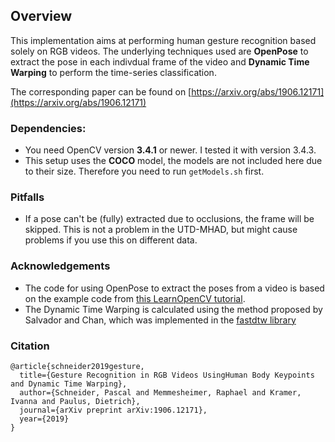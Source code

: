 ## Overview

This implementation aims at performing human gesture recognition based solely on RGB videos. The underlying techniques used are **OpenPose** to extract the pose in each indivdual frame of the video and **Dynamic Time Warping** to perform the time-series classification. 

The corresponding paper can be found on [https://arxiv.org/abs/1906.12171](https://arxiv.org/abs/1906.12171)

### Dependencies:
* You need OpenCV version **3.4.1** or newer. I tested it with version 3.4.3.
* This setup uses the **COCO** model, the models are not included here due to their size. Therefore you need to run ```getModels.sh``` first.

### Pitfalls
* If a pose can't be (fully) extracted due to occlusions, the frame will be skipped. This is not a problem in the UTD-MHAD, but might cause problems if you use this on different data.

### Acknowledgements
* The code for using OpenPose to extract the poses from a video is based on the example code from [this LearnOpenCV tutorial](https://www.learnopencv.com/deep-learning-based-human-pose-estimation-using-opencv-cpp-python/).
* The Dynamic Time Warping is calculated using the method proposed by Salvador and Chan, which was implemented in the [fastdtw library](https://pypi.org/project/fastdtw/)


### Citation

```
@article{schneider2019gesture,
  title={Gesture Recognition in RGB Videos UsingHuman Body Keypoints and Dynamic Time Warping},
  author={Schneider, Pascal and Memmesheimer, Raphael and Kramer, Ivanna and Paulus, Dietrich},
  journal={arXiv preprint arXiv:1906.12171},
  year={2019}
}
```
